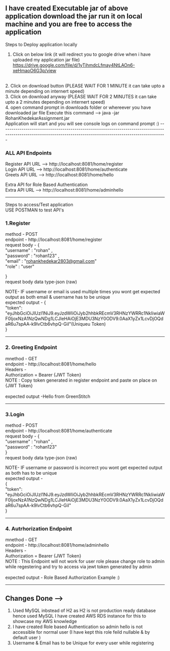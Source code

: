## I have created Executable jar of above application download the jar run it on local machine and you are free to access the application
Steps to Deploy application locally
<br>
1. Click on below link (it will redirect you to google drive when i have uploaded my application jar file)
   https://drive.google.com/file/d/1yTihmdcLfmay4NtLAOn6-xeHmaoO6G3p/view
<br>
2. Click on download button (PLEASE WAIT FOR 1 MINUTE it can take upto a minute depending on internert speed)
<br>
3. Click on download anyway (PLEASE WAIT FOR 2 MINUTES it can take upto a 2 minutes depending on internert speed)
<br>
4. open command prompt in downloads folder or whereever you have downloaded jar file
   Execute this command --> java -jar RohanKhedekarAssignment.jar
<br>
Application will start and you will see console logs on command prompt :)
---------------------------------------------------------------------------------------------------------------------------------------------------------------


### ALL API Endpoints

Register API URL --> http://localhost:8081/home/register <br>
Login API URL --> http://localhost:8081/home/authenticate <br>
Greets API URL --> http://localhost:8081/home/hello <br>

Extra API for Role Based Authentication   <br>
Extra API URL --> http://localhost:8081/home/adminhello <br>

---------------------------------------------------------------------------------------------------------------------------------------------------------------

Steps to access/Test application <br>
USE POSTMAN to test API's <br>

### 1.Register <br>

method - POST <br>
endpoint - http://localhost:8081/home/register <br>
request body - { <br>
    "username" : "rohan" , <br>
    "password" : "rohan123" , <br>
    "email" : "rohankhedekar2803@gmail.com" <br>
    "role" : "user" <br>
   
} <br>
request body data type-json (raw) <br>

NOTE- IF username or email is used multiple times you wont get expected output as both email & username has to be unique <br>
expected output -
{ <br>
    "token": "eyJhbGciOiJIUzI1NiJ9.eyJzdWIiOiJyb2hhbkREcmV3RHNzYWRRc1NkIiwiaWF0IjoxNzA1NzQwNDg1LCJleHAiOjE3MDU3NzY0ODV9.0AaX1yZx1LcvDjOQdaR6u7spAA-k9lvCtb6vhpQ-GiI"(Uniqueu Token) <br>
} <br>

---------------------------------------------------------------------------------------------------------------------------------------------------------------
### 2. Greeting Endpoint <br>
   
mnethod - GET <br>
endpoint - http://localhost:8081/home/hello <br>
Headers - <br>
Authorization = Bearer {JWT Token} <br>
NOTE : Copy token generated in register endpoint and paste on place on {JWT Token} <br>
<br>
expected output -Hello from GreenStitch <br>
 
---------------------------------------------------------------------------------------------------------------------------------------------------------------
### 3.Login <br>

method - POST <br>
endpoint - http://localhost:8081/home/authenticate <br>
request body - { <br>
    "username" : "rohan" , <br>
    "password" : "rohan123" <br>
} <br>
request body data type-json (raw) <br>

NOTE- IF username or password is incorrect you wont get expected output as both has to be unique <br>
expected output - <br>
{ <br>
    "token": "eyJhbGciOiJIUzI1NiJ9.eyJzdWIiOiJyb2hhbkREcmV3RHNzYWRRc1NkIiwiaWF0IjoxNzA1NzQwNDg1LCJleHAiOjE3MDU3NzY0ODV9.0AaX1yZx1LcvDjOQdaR6u7spAA-k9lvCtb6vhpQ-GiI" <br>
} <br>

---------------------------------------------------------------------------------------------------------------------------------------------------------------
### 4. Autrhorization Endpoint <br>
   
mnethod - GET <br>
endpoint - http://localhost:8081/home/adminhello <br>
Headers - <br>
Authorization = Bearer {JWT Token} <br>
NOTE : This Endpoint will not work for user role please change role to admin while regestering and try to access via jewt token generated by admin <br>
<br>
expected output - Role Based Authorization Example :) <br>

----------------------------------------------------------------------------------------------------------------------------------------------------------------

## Changes Done --> <br>
1. Used MySQL inbstead of H2 as H2 is not production ready database hence used MySQL I have created AWS RDS instance for this to showcase my AWS knowledge <br>
2. I have created Role based Authentication so admin hello is not accessible for normal user (I have kept this role feild nullable & by default user ) <br>
3. Username & Email has to be Unique for every user while registering <br>
